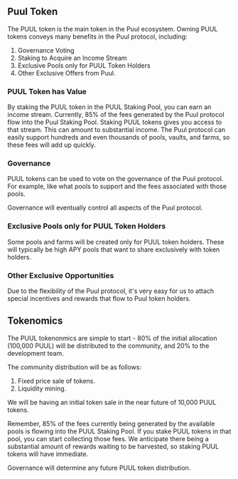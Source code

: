 ## Puul Token

The PUUL token is the main token in the Puul ecosystem. Owning PUUL tokens conveys many benefits in the Puul protocol, including:

1. Governance Voting
2. Staking to Acquire an Income Stream
3. Exclusive Pools only for PUUL Token Holders
4. Other Exclusive Offers from Puul.

### PUUL Token has Value

By staking the PUUL token in the PUUL Staking Pool, you can earn an income stream. Currently, 85% of the fees generated by the Puul protocol flow into the Puul Staking Pool.
Staking PUUL tokens gives you access to that stream. This can amount to substantial income. The Puul protocol can easily support hundreds and even thousands
of pools, vaults, and farms, so these fees will add up quickly.

### Governance

PUUL tokens can be used to vote on the governance of the Puul protocol. For example, like what pools to support and the fees associated with those pools. 

Governance will eventually control all aspects of the Puul protocol.

### Exclusive Pools only for PUUL Token Holders

Some pools and farms will be created only for PUUL token holders. These will typically be high APY pools that want to share exclusively with token holders.

### Other Exclusive Opportunities

Due to the flexibility of the Puul protocol, it's very easy for us to attach special incentives and rewards that flow to Puul token holders.

## Tokenomics

The PUUL tokenonmics are simple to start - 80% of the initial allocation (100,000 PUUL) will be distributed to the community, and 20% to the development team.

The community distribution will be as follows:

1. Fixed price sale of tokens.
2. Liquidity mining.

We will be having an initial token sale in the near future of 10,000 PUUL tokens.

Remember, 85% of the fees currently being generated by the available pools is flowing into the PUUL Staking Pool. If you stake PUUL tokens in that pool,
you can start collecting those fees. We anticipate there being a substantial amount of rewards waiting to be harvested, so staking PUUL tokens
will have immediate.

Governance will determine any future PUUL token distribution.
